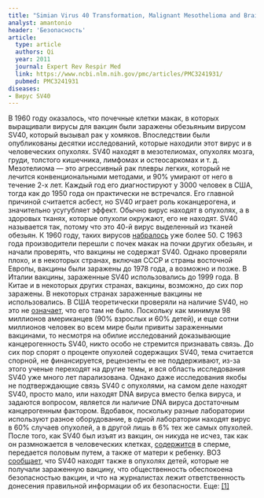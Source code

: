 ```yaml
---
title: "Simian Virus 40 Transformation, Malignant Mesothelioma and Brain Tumors"
analyst: amantonio
header: 'Безопасность'
article:
  type: article
  authors: Qi
  year: 2011
  journal: Expert Rev Respir Med
  link: https://www.ncbi.nlm.nih.gov/pmc/articles/PMC3241931/
  pubmed: PMC3241931
diseases:
- Вирус SV40
---
```


В 1960 году оказалось, что почечные клетки макак, в которых выращивали вирусы для вакцин были заражены обезьяньим вирусом SV40, который вызывал рак у хомяков. Впоследствии были опубликованы десятки исследований, которые находили этот вирус и в человеческих опухолях. SV40 находят в мезотелиомах, опухолях мозга, груди, толстого кишечника, лимфомах и остеосаркомах и т. д. Мезотелиома — это агрессивный рак плевры легких, который не лечится конвенциональными методами, и 90% умирают от него в течение 2-х лет. Каждый год его диагностируют у 3000 человек в США, тогда как до 1950 года он практически не встречался. Его главной причиной считается асбест, но SV40 играет роль коканцерогена, и значительно усугубляет эффект. Обычно вирус находят в опухолях, а в здоровых тканях, которые опухоли окружают, его не находят.
SV40 называется так, потому что это 40-й вирус выделенный из тканей обезьян. К 1960 году, таких вирусов [набралось](https://www.ncbi.nlm.nih.gov/pubmed/13774265) уже более 50.
С 1963 года производители перешли с почек макак на почки других обезьян, и начали проверять, что вакцины не содержат SV40. Однако проверяли плохо, и в некоторых странах, включая СССР и страны восточной Европы, вакцины были заражены до 1978 года, а возможно и позже. В Италии вакцины, зараженные SV40 использовались до 1999 года. В Китае и в некоторых других странах, вакцины, возможно, до сих пор заражены. В некоторых странах зараженные вакцины не использовались. В США теоретически проверяли на наличие SV40, но это не [означает](https://www.ncbi.nlm.nih.gov/pubmed/11205211/), что его там не было.
Поскольку как минимум 98 миллионов американцев (90% взрослых и 60% детей), и еще сотни миллионов человек во всем мире были привиты зараженными вакцинами, то несмотря на обилие исследований доказывающие канцерогенность SV40, никто особо не стремится признавать связь. До сих пор спорят о проценте опухолей содержащих SV40, тема считается спорной, не финансируется, рецензенты ее не поддерживают, из-за этого ученые переходят на другие темы, и вся область исследования SV40 уже много лет парализована.
Однако даже исследования якобы не подтверждающие связь SV40 с опухолями, на самом деле находят SV40, просто мало, или находят DNA вируса вместо белка вируса, и задаются вопросом, является ли наличие DNA вируса достаточным канцерогенным фактором. Вдобавок, поскольку разные лаборатории используют разное оборудование, в одной лаборатории находят вирус в 60% случаев опухолей, а в другой лишь в 6% тех же самых опухолей.
После того, как SV40 был изъят из вакцин, он никуда не исчез, так как он размножается в человеческих клетках, [содержится](https://www.ncbi.nlm.nih.gov/pubmed/8841004) в сперме, передается половым путем, а также от матери к ребенку.
ВОЗ [сообщает](https://www.ncbi.nlm.nih.gov/pmc/articles/PMC2560680/), что SV40 находят также в опухолях детей, которые не получали зараженную вакцину, что общественность обеспокоена безопасностью вакцин, и что на журналистах лежит ответственность донесения правильной информации об их безопасности.
Еще: [[1]](https://www.nature.com/articles/1207877)
